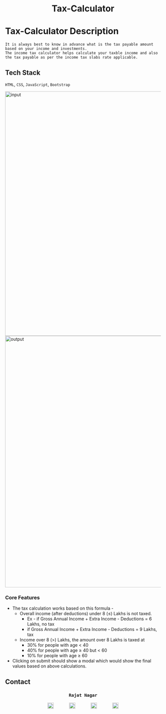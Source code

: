<h1 align="center">Tax-Calculator</h1>

# Tax-Calculator Description
    It is always best to know in advance what is the tax payable amount based on your income and investments.
    The income tax calculator helps calculate your taxble income and also the tax payable as per the income tax slabs rate applicable.
    
## Tech Stack
`HTML`, `CSS`, `JavaScript`, `Bootstrap`


<img width="791" alt="input" src="https://github.com/rajat705/Tax-Calculator-/assets/107322135/e3f943cd-bebf-43a4-9ef5-70e497fc9399">
<img width="814" alt="output" src="https://github.com/rajat705/Tax-Calculator-/assets/107322135/bf3e273b-0f68-4de9-9b73-ebbb3611a825">




### Core Features

- The tax calculation works based on this formula -
    - Overall income (after deductions) under 8 (≤) Lakhs is not taxed.
        - Ex - if Gross Annual Income + Extra Income - Deductions =  6 Lakhs, no tax
        - if Gross Annual Income + Extra Income - Deductions =  9 Lakhs, tax
    - Income over 8 (>) Lakhs, the amount over 8 Lakhs is taxed at
        - 30% for people with age < 40
        - 40% for people with age ≥ 40 but < 60
        - 10% for people with age ≥ 60
- Clicking on submit should show a modal which would show the final values based on above calculations.

  


## Contact 
 <h3 align="center">
  <code> Rajat Nagar </code>
</h3>


 <div style="display: flex; justify-content: center; align-itmes: center">
            <a href="mailto:rajatnagar7893@gmail.com" target="_blank" style="margin-right: 50px;"><img src="https://upload.wikimedia.org/wikipedia/commons/7/7e/Gmail_icon_%282020%29.svg" alt="Gmail" width="20" height="20"></a>
            <a href="https://www.linkedin.com/in/rajat-nagar/" target="_blank" style="margin-right: 50px;"><img src="https://upload.wikimedia.org/wikipedia/commons/c/ca/LinkedIn_logo_initials.png" alt="LinkedIn" width="20" height="20"></a>
            <a href="https://www.instagram.com/_rajatnagar_/" target="_blank" style="margin-right: 50px;"><img src="https://upload.wikimedia.org/wikipedia/commons/a/a5/Instagram_icon.png" alt="Instagram" width="20" height="20"></a>
            <a href="https://twitter.com/rajatnagarr" target="_blank"><img src="https://upload.wikimedia.org/wikipedia/commons/c/ce/X_logo_2023.svg" alt="Twitter" width="20" height="20"></a>
        </div>





